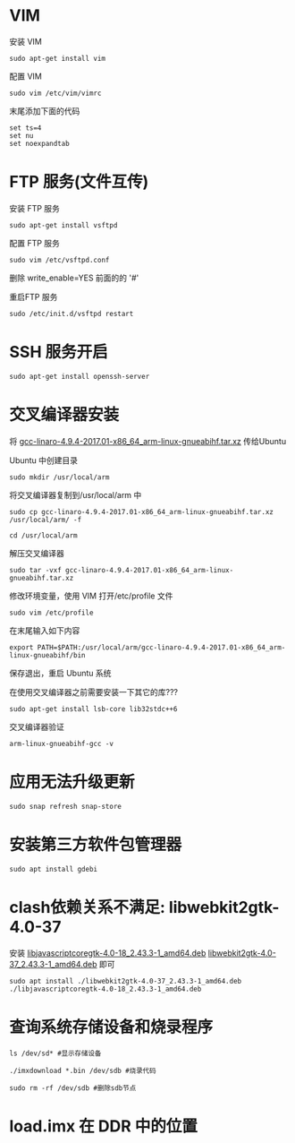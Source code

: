 # VIM

安装 VIM

```shell
sudo apt-get install vim
```

配置 VIM

```shell
sudo vim /etc/vim/vimrc
```

末尾添加下面的代码
```shell
set ts=4
set nu
set noexpandtab
```





# FTP 服务(文件互传)

安装 FTP 服务

```shell
sudo apt-get install vsftpd
```

配置 FTP 服务

```shell
sudo vim /etc/vsftpd.conf
```

删除 write_enable=YES 前面的的 '#'

重启FTP 服务

```shell
sudo /etc/init.d/vsftpd restart  
```





# SSH 服务开启  

```shell
sudo apt-get install openssh-server
```





# 交叉编译器安装

将 [gcc-linaro-4.9.4-2017.01-x86_64_arm-linux-gnueabihf.tar.xz](主文件夹\linux\tool\gcc-linaro-4.9.4-2017.01-x86_64_arm-linux-gnueabihf.tar.xz) 传给Ubuntu

Ubuntu 中创建目录

```shell
sudo mkdir /usr/local/arm
```



将交叉编译器复制到/usr/local/arm 中

```shell
sudo cp gcc-linaro-4.9.4-2017.01-x86_64_arm-linux-gnueabihf.tar.xz /usr/local/arm/ -f  
```

```shell
cd /usr/local/arm
```



解压交叉编译器

```shell
sudo tar -vxf gcc-linaro-4.9.4-2017.01-x86_64_arm-linux-gnueabihf.tar.xz
```



修改环境变量，使用 VIM 打开/etc/profile 文件

```shell
sudo vim /etc/profile
```



在末尾输入如下内容

```shell
export PATH=$PATH:/usr/local/arm/gcc-linaro-4.9.4-2017.01-x86_64_arm-linux-gnueabihf/bin
```



保存退出，重启 Ubuntu 系统



在使用交叉编译器之前需要安装一下其它的库???

```shell
sudo apt-get install lsb-core lib32stdc++6
```



交叉编译器验证

```shell
arm-linux-gnueabihf-gcc -v
```



# 应用无法升级更新

```shell
sudo snap refresh snap-store
```



# 安装第三方软件包管理器

 ```shell
 sudo apt install gdebi
 ```



# clash依赖关系不满足: libwebkit2gtk-4.0-37

 安装 [libjavascriptcoregtk-4.0-18_2.43.3-1_amd64.deb](其他重要文件\libjavascriptcoregtk-4.0-18_2.43.3-1_amd64.deb)  [libwebkit2gtk-4.0-37_2.43.3-1_amd64.deb](其他重要文件\libwebkit2gtk-4.0-37_2.43.3-1_amd64.deb) 即可

```shell
sudo apt install ./libwebkit2gtk-4.0-37_2.43.3-1_amd64.deb ./libjavascriptcoregtk-4.0-18_2.43.3-1_amd64.deb
```



# 查询系统存储设备和烧录程序

```shell
ls /dev/sd* #显示存储设备

./imxdownload *.bin /dev/sdb #烧录代码

sudo rm -rf /dev/sdb #删除sdb节点
```



# load.imx 在 DDR 中的位置

